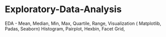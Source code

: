 # Exploratory-Data-Analysis
EDA  - Mean, Median, Min, Max, Quartile, Range, Visualization ( Matplotlib, Padas, Seaborn) Histogram, Pairplot, Hexbin, Facet Grid, 
